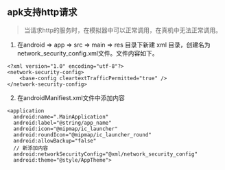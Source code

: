 ## apk支持http请求
> 当请求http的服务时，在模拟器中可以正常调用，在真机中无法正常调用。

1. 在android => app => src => main => res 目录下新建 xml 目录，创建名为network_security_config.xml文件。文件内容如下。
```
<?xml version="1.0" encoding="utf-8"?>
<network-security-config>
    <base-config cleartextTrafficPermitted="true" />
</network-security-config>
```
2. 在androidManifiest.xml文件中添加内容
```
<application
  android:name=".MainApplication"
  android:label="@string/app_name"
  android:icon="@mipmap/ic_launcher"
  android:roundIcon="@mipmap/ic_launcher_round"
  android:allowBackup="false"
  // 新添加内容
  android:networkSecurityConfig="@xml/network_security_config"
  android:theme="@style/AppTheme">
```
